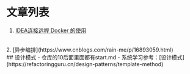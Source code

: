 # 文章列表

1. [IDEA连接远程 Docker 的使用](https://www.cnblogs.com/rain-me/p/16669044.html)
<br/>
2. [异步编排](https://www.cnblogs.com/rain-me/p/16893059.html)

<br/>
## 设计模式
- 仓库的10后面里面都有start.md
- 系统学习参考：[设计模式](https://refactoringguru.cn/design-patterns/template-method)
